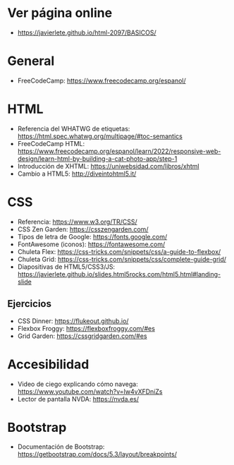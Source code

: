 # Ver página online

- https://javierlete.github.io/html-2097/BASICOS/

# General

- FreeCodeCamp: https://www.freecodecamp.org/espanol/

# HTML

- Referencia del WHATWG de etiquetas: https://html.spec.whatwg.org/multipage/#toc-semantics
- FreeCodeCamp HTML: https://www.freecodecamp.org/espanol/learn/2022/responsive-web-design/learn-html-by-building-a-cat-photo-app/step-1
- Introducción de XHTML: https://uniwebsidad.com/libros/xhtml
- Cambio a HTML5: http://diveintohtml5.it/

# CSS

- Referencia: https://www.w3.org/TR/CSS/
- CSS Zen Garden: https://csszengarden.com/
- Tipos de letra de Google: https://fonts.google.com/
- FontAwesome (iconos): https://fontawesome.com/
- Chuleta Flex: https://css-tricks.com/snippets/css/a-guide-to-flexbox/
- Chuleta Grid: https://css-tricks.com/snippets/css/complete-guide-grid/
- Diapositivas de HTML5/CSS3/JS: https://javierlete.github.io/slides.html5rocks.com/html5.html#landing-slide


## Ejercicios

- CSS Dinner: https://flukeout.github.io/
- Flexbox Froggy: https://flexboxfroggy.com/#es
- Grid Garden: https://cssgridgarden.com/#es

# Accesibilidad

- Video de ciego explicando cómo navega: https://www.youtube.com/watch?v=Iw4vXFDniZs
- Lector de pantalla NVDA: https://nvda.es/

# Bootstrap

- Documentación de Bootstrap: https://getbootstrap.com/docs/5.3/layout/breakpoints/
